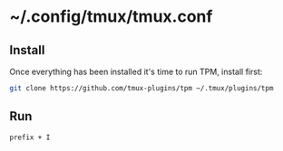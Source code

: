 # ~/.config/tmux/tmux.conf

## Install
Once everything has been installed it's time to run TPM, install first:
```bash
git clone https://github.com/tmux-plugins/tpm ~/.tmux/plugins/tpm
```

## Run
`prefix + I`